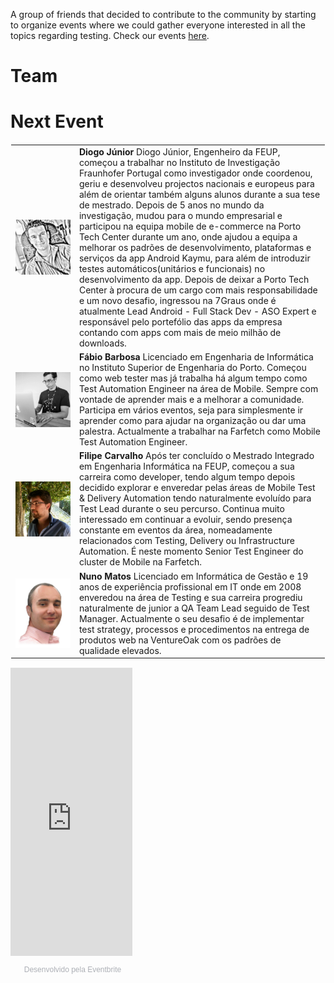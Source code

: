 A group of friends that decided to contribute to the community by starting to organize events where we could gather everyone interested in all the topics regarding testing. 
Check our events <a href="https://portotestersmeetup.eventbrite.com" target="_blank">here</a>.

# Team

<table width="700px" height="100%" style="border: 1px solid transparent">

<tr>

<td>
<img src="images/organization/diogo_junior.jpg" style="min-width:50px;" align="left"/>
</td>
<td>
<b>Diogo Júnior</b>
Diogo Júnior, Engenheiro da FEUP, começou a trabalhar no Instituto de Investigação Fraunhofer Portugal como investigador onde coordenou, geriu e desenvolveu projectos nacionais e europeus para além de orientar também alguns alunos durante a sua tese de mestrado.
Depois de 5 anos no mundo da investigação, mudou para o mundo empresarial e participou na equipa mobile de e-commerce na Porto Tech Center durante um ano, onde ajudou a equipa a melhorar os padrões de desenvolvimento, plataformas e serviços da app Android Kaymu, para além de introduzir testes automáticos(unitários e funcionais) no desenvolvimento da app. Depois de deixar a Porto Tech Center à procura de um cargo com mais responsabilidade e um novo desafio, ingressou na 7Graus onde é atualmente Lead Android - Full Stack Dev - ASO Expert e responsável pelo portefólio das apps da empresa contando com apps com mais de meio milhão de downloads.
</td>
</tr>

<tr>
<td>
<img src="images/organization/fabio_barbosa.jpg" style="min-width:50px;" align="left"/>
</td>
<td>
<b>Fábio Barbosa</b>
Licenciado em Engenharia de Informática no Instituto Superior de Engenharia do Porto. Começou como web tester mas já trabalha há algum tempo como Test Automation Engineer na área de Mobile. Sempre com vontade de aprender mais e a melhorar a comunidade. Participa em vários eventos, seja para simplesmente ir aprender como para ajudar na organização ou dar uma palestra. Actualmente a trabalhar na Farfetch como Mobile Test Automation Engineer.
</td>
</tr>

<tr>
<td>
<img src="images/organization/filipe_carvalho.jpg" style="min-width:50px;" align="left"/>
</td>
<td>
<b>Filipe Carvalho</b>
Após ter concluído o Mestrado Integrado em Engenharia Informática na FEUP, começou a sua carreira como developer, tendo algum tempo depois decidido explorar e enveredar pelas áreas de Mobile Test & Delivery Automation tendo naturalmente evoluído para Test Lead durante o seu percurso. Continua muito interessado em continuar a evoluir, sendo presença constante em eventos da área, nomeadamente relacionados com Testing, Delivery ou Infrastructure Automation. É neste momento Senior Test Engineer do cluster de Mobile na Farfetch.
</td>
</tr>

<tr>
<td>
<img src="images/organization/nuno_matos.png" style="min-width:50px;" align="left"/>
</td>
<td>
<b>Nuno Matos</b>
Licenciado em Informática de Gestão e 19 anos de experiência profissional em IT onde em 2008 enveredou na área de Testing e sua carreira progrediu naturalmente de junior a QA Team Lead seguido de Test Manager. Actualmente o seu desafio é de implementar test strategy, processos e procedimentos na entrega de produtos web na VentureOak com os padrões de qualidade elevados.
</td>
</tr>

# Next Event
</table>
<div style="width:195px; text-align:center;" ><iframe  src="https://www.eventbrite.pt/countdown-widget?eid=35369959501" frameborder="0" height="461" width="195" marginheight="0" marginwidth="0" scrolling="no" allowtransparency="true"></iframe><div style="font-family:Helvetica, Arial; font-size:12px; padding:10px 0 5px; margin:2px; width:195px; text-align:center;" ><a class="powered-by-eb" style="color: #ADB0B6; text-decoration: none;" target="_blank" href="http://www.eventbrite.pt/">Desenvolvido pela Eventbrite</a></div></div>
